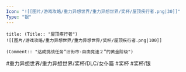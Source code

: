 ```yaml
---
Icon: "![[图片/游戏攻略/重力异想世界/重力异想世界/奖杯/屋顶疾行者.png|30]]"
Type: "银"
---
```

```ad-common-silver-trophy
title: (Title:: "屋顶疾行者")
![[图片/游戏攻略/重力异想世界/重力异想世界/奖杯/屋顶疾行者.png|100]]

(Comment:: "达成挑战任务“旧街市-自由竞速２”的黄金阶级")
```

#重力异想世界/重力异想世界/奖杯/DLC/女仆篇 #奖杯 #奖杯/银
